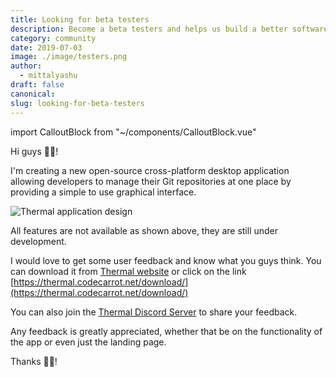 ```yaml
---
title: Looking for beta testers
description: Become a beta testers and helps us build a better software.
category: community
date: 2019-07-03
image: ./image/testers.png
author:
  - mittalyashu
draft: false
canonical:
slug: looking-for-beta-testers
---
```


import CalloutBlock from "~/components/CalloutBlock.vue"

Hi guys 👋🏻!

I'm creating a new open-source cross-platform desktop application allowing developers to manage their Git repositories at one place by providing a simple to use graphical interface.

![Thermal application design](../../static/images/app-screenshot-2x.png)

<callout-block type="warning">
All features are not available as shown above, they are still under development.
</callout-block>

I would love to get some user feedback and know what you guys think. You can download it from [Thermal website](https://thermal.codecarrot.net/) or click on the link [https://thermal.codecarrot.net/download/](https://thermal.codecarrot.net/download/)

You can also join the [Thermal Discord Server](https://discord.gg/yuK7zfg) to share your feedback.

Any feedback is greatly appreciated, whether that be on the functionality of the app or even just the landing page.

Thanks 🙏🏻!
